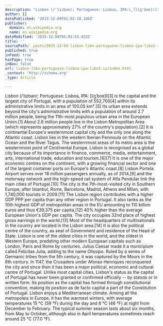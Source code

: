 ```yaml
---
description: "Lisbon (/ˈlɪzbən/; Portuguese: Lisboa, IPA:\_[liʒˈboɐ])[3] is the capital and the largest city of Portugal, with a population of 552,700[4] within its administra"
author: []
datePublished: '2015-12-09T01:02:10.166Z'
publisher:
  domain: en.wikipedia.org
  name: en.wikipedia.org
dateModified: '2015-12-09T01:01:55.422Z'
title: ''
sourcePath: _posts/2015-12-09-lisbon-lzbn-portuguese-lisboa-ipa-libo3-is.md
published: true
inFeed: true
hasPage: true
inNav: false
url: lisbon-lzbn-portuguese-lisboa-ipa-libo3-is/index.html
_context: 'http://schema.org'
_type: Article

---
```

Lisbon (/ˈlɪzbən/; Portuguese: Lisboa, IPA: \[liʒˈboɐ\])\[3\] is the capital and the largest city of Portugal, with a population of 552,700\[4\] within its administrative limits in an area of 100.05 km².\[5\] Its urban area extends beyond the city's administrative limits with a population of around 2.7 million people, being the 11th-most populous urban area in the European Union.\[1\] About 2.8 million people live in the Lisbon Metropolitan Area (which represents approximately 27% of the country's population).\[2\] It is continental Europe's westernmost capital city and the only one along the Atlantic coast. Lisbon lies in the western Iberian Peninsula on the Atlantic Ocean and the River Tagus. The westernmost areas of its metro area is the westernmost point of Continental Europe. Lisbon is recognised as a global city because of its importance in finance, commerce, media, entertainment, arts, international trade, education and tourism.\[6\]\[7\] It is one of the major economic centres on the continent, with a growing financial sector and one of the largest container ports on Europe's Atlantic coast.\[8\] Lisbon Portela Airport serves over 18 million passengers annually, as of 2014,\[9\] and the motorway network and the high-speed rail system of Alfa Pendular link the main cities of Portugal.\[10\] The city is the 7th-most-visited city in Southern Europe, after Istanbul, Rome, Barcelona, Madrid, Athens and Milan, with 1,740,000 tourists in 2009.\[11\] The Lisbon region contributes with a higher GDP PPP per capita than any other region in Portugal. It also ranks as the 10th highest GDP of metropolitan areas in the EU amounting to 110 billion euros and thus €39,375 per capita,\[12\] 40% higher than the average European Union's GDP per capita. The city occupies 32nd place of highest gross earnings in the world.\[13\] Most of the headquarters of multinationals in the country are located in the Lisbon area.\[14\] It is also the political centre of the country, as seat of Government and residence of the Head of State. Lisbon is one of the oldest cities in the world, and the oldest in Western Europe, predating other modern European capitals such as London, Paris and Rome by centuries. Julius Caesar made it a municipium called Felicitas Julia, adding to the name Olissipo. Ruled by a series of Germanic tribes from the 5th century, it was captured by the Moors in the 8th century. In 1147, the Crusaders under Afonso Henriques reconquered the city and since then it has been a major political, economic and cultural centre of Portugal. Unlike most capital cities, Lisbon's status as the capital of Portugal has never been granted or confirmed officially -- by statute or in written form. Its position as the capital has formed through constitutional convention, making its position as de facto capital a part of the Constitution of Portugal. Lisbon enjoys a Mediterranean climate. Among all the metropoleis in Europe, it has the warmest winters, with average temperatures 15 °C (59 °F) during the day and 8 °C (46 °F) at night from December to February. The typical summer season lasts about six months, from May to October, although also in April temperatures sometimes reach around 25 °C (77.0 °F).